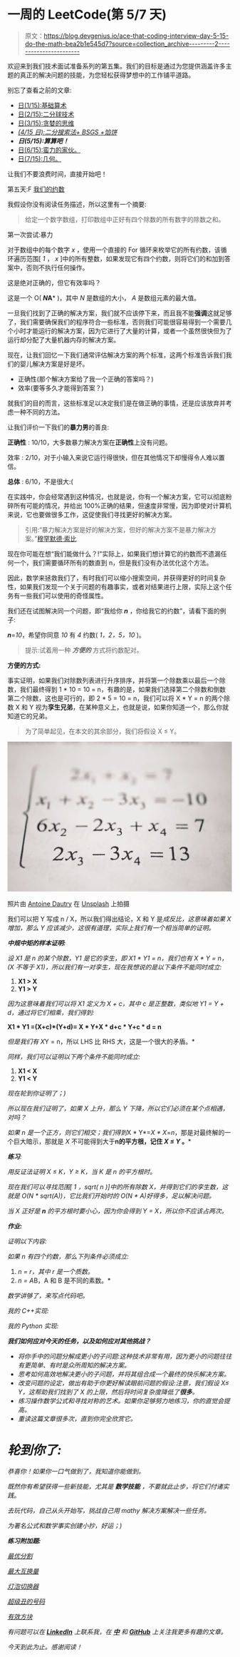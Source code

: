 # 一周的 LeetCode(第 5/7 天)

> 原文：<https://blog.devgenius.io/ace-that-coding-interview-day-5-15-do-the-math-bea2b1e545d7?source=collection_archive---------2----------------------->

欢迎来到我们技术面试准备系列的第五集。我们的目标是通过为您提供涵盖许多主题的真正的解决问题的技能，为您轻松获得梦想中的工作铺平道路。

别忘了查看之前的文章:

*   [日(1/15):基础算术](/15-days-of-leetcode-ace-that-coding-interview-day-1-15-9e2a76f5a62e)
*   [日(2/15):二分球技术](/15-days-of-leetcode-ace-that-coding-interview-day-2-15-fc47b4c8996)
*   [日(3/15):贪婪的思维](/15-days-of-leetcode-ace-that-coding-interview-day-3-15-86cd0c1939f5)
*   [*(4/15 日):二分搜索法+ BSGS +馅饼*](/ace-that-coding-interview-day-4-15-binary-search-bsgs-pie-fc5fb0a8a37e)
*   ***日(5/15):算算吧！***
*   [日(6/15):蛮力的家伙。](/ace-that-coding-interview-day-6-15-the-brute-force-guy-d8863a46975f)
*   [日(7/15):几何。](/ace-that-coding-interview-day-7-15-geometry-166564e38d94)

让我们不要浪费时间，直接开始吧！

第五天:F [我们的约数](https://leetcode.com/problems/four-divisors/)

我假设你没有阅读任务描述，所以这里有一个摘要:

> 给定一个数字数组，打印数组中正好有四个除数的所有数字的除数之和。

第一次尝试:暴力

对于数组中的每个数字 *x* ，使用一个直接的 For 循环来枚举它的所有约数，该循环遍历范围[ *1* ， *x* ]中的所有整数，如果发现它有四个约数，则将它们的和加到答案中，否则不执行任何操作。

这是绝对正确的，但它有效率吗？

这是一个 O( ***N*A*** )，其中 *N* 是数组的大小， *A* 是数组元素的最大值。

一旦我们找到了正确的解决方案，我们就不应该停下来，而且我不能**强调**这就足够了，我们需要确保我们的程序符合一些标准，否则我们可能很容易得到一个需要几个小时才能运行的解决方案，因为它进行了大量的计算，或者一个虽然很快但为了运行却分配了大量机器内存的解决方案。

现在，让我们回忆一下我们通常评估解决方案的两个标准，这两个标准告诉我们我们的婴儿解决方案是好是坏。

*   正确性(那个解决方案给了我一个正确的答案吗？)
*   效率(要等多久才能得到答案？)

就我们的目的而言，这些标准足以决定我们是在做正确的事情，还是应该放弃并考虑一种不同的方法。

让我们评价一下我们的**暴力男**的善良:

**正确性** : 10/10，大多数暴力解决方案在**正确性**上没有问题。

效率 : 2/10，对于小输入来说它运行得很快，但在其他情况下却慢得令人难以置信。

**总体** : 6/10，不是很大:(

在实践中，你会经常遇到这种情况，也就是说，你有一个解决方案，它可以彻底粉碎所有可能的情况，并给出 100%正确的结果，但速度非常慢，因为即使对计算机来说，它也要做很多工作，这促使我们寻找更好的解决方案。

> 引用:“暴力解决方案是好的解决方案，但好的解决方案不是暴力解决方案。”[穆罕默德·索比](https://mohamedsobhi777.medium.com/)

现在你可能在想“我们能做什么？!"实际上，如果我们想计算它的约数而不遗漏任何一个，我们需要循环所有的数直到 n，但是我们没有办法优化这个方法。

因此，数学来拯救我们了，有时我们可以缩小搜索空间，并获得更好的时间复杂性，如果我们发现一个关于问题的有趣事实，或者对结果进行上限，实际上这个任务有一些我们可以使用的奇怪属性。

我们还在试图解决同一个问题，即“我给你 ***n*** ，你给我它的约数”，请看下面的例子:

***n***=*10*，希望你同意 *10* 有 *4* 约数( *1，2，5，10* )。

> 提示:试着用一种 ***方便的*** 方式将约数配对。

**方便的方式:**

事实证明，如果我们对除数列表进行升序排序，并将第一个除数乘以最后一个除数，我们最终得到 1 * 10 = 10 = n，有趣的是，如果我们选择第二个除数和倒数第二个除数，这也是可行的，即 2 * 5 = 10 = n，我们可以将 X * Y = n 的两个除数 X 和 Y 视为**孪生兄弟**，在某种意义上，也就是说，如果你知道一个，那么你就知道它的兄弟。

> 为了简单起见，在本文的其余部分，我们将假设 X ≤ Y。

![](img/db53601654487c49e8b5633f384af34a.png)

照片由 [Antoine Dautry](https://unsplash.com/@antoine1003?utm_source=medium&utm_medium=referral) 在 [Unsplash](https://unsplash.com?utm_source=medium&utm_medium=referral) 上拍摄

我们可以把 Y 写成 n / X，所以我们得出结论，X 和 Y 是*成反比，这意味着如果 X 增加，那么 Y 应该减少，这很有道理，实际上我们有一个相当简单的证明。*

***中规中矩的样本证明:***

*设 X1 是 n 的某个除数，Y1 是它的孪生，即 X1 * Y1 = n，我们也有 X * Y = n，(X 不等于 X1)，所以我们有一对孪生，现在我想说的是以下条件不能同时成立:*

1.  **X1 > X**
2.  **Y1 > Y**

*因为这意味着我们可以将 X1 定义为 X + c，其中 c 是正整数，类似地 Y1 = Y + d，通过将它们相乘，我们得到:*

**X1 * Y1 =(X+c)*(Y+d)= X * Y+X * d+c * Y+c * d = n**

*但是我们有 X*Y = n，所以 LHS 比 RHS 大，这是一个很大的矛盾。*

*同样，我们可以证明以下两个条件不能同时成立:*

1.  **X1 < X**
2.  **Y1 < Y**

*现在轮到你证明了；)*

*所以现在我们证明了，如果 X 上升，那么 Y 下降，所以它们必须在某个点相遇，对吗？*

*如果 n 是一个正方，则它们相交；我们得到*X * Y*=*X * X*=*n*，那是对最终解的一个巨大暗示，那就是 *X* 不可能得到大于**n的平方根，记住 *X ≤ Y* 。***

***练习**:*

*用反证法证明 X ≤ K，Y ≥ K，当 K 是 n 的平方根时。*

*现在我们可以寻找范围[ *1* ，sqrt( *n* )]中的所有除数 X，并得到它们的孪生数，这就是 O(N * sqrt(A))，它比我们开始时的 O(N * A)好得多，足以解决问题。*

*当 X 正好是 ***n*** 的平方根时要小心，因为你会得到 Y = X，所以你不应该占两次。*

***作业:***

*证明以下内容:*

*如果 n 有四个约数，那么下列条件必须成立:*

1.  *n = r，其中 r 是一个质数。*
2.  *n = A*B，A 和 B 是不同的素数。*

*数学讲够了，来写点代码吧。*

*我的 C++实现:*

*我的 Python 实现:*

***我们如何应对今天的任务，以及如何应对其他挑战？***

*   *将你手中的问题分解成更小的子问题:这种技术非常有用，因为更小的问题往往有更简单、有时是众所周知的解决方案。*
*   *思考如何高效地解决更小的子问题，并将其组合成一个最终的快乐解决方案。*
*   *改变问题的设定，做出有助于你更好解读眼前问题的假设:注意，我们假设 X≤ Y，这帮助我们找到了 X 的上限，然后将时间复杂度降低了**很多**。*
*   *练习操作数学公式和寻找对称的艺术。如果你足够努力地练习，你的直觉会提高。*
*   *重读这篇文章很多次，直到你完全欣赏它。*

# *轮到你了:*

*恭喜你！如果你一口气做到了，我知道你能做到。*

*既然你有希望获得一些新技能，尤其是 ***数学技能*** ，不要就此止步，将它们付诸实践。*

*去玩代码，自己从头开始写，挑战自己用 mathy 解决方案解决一些任务。*

*为著名公式和数学事实创建小抄，好运；)*

***练习附加题:***

*[最优分割](https://leetcode.com/problems/optimal-division/)*

*[最大互换量](https://leetcode.com/problems/maximum-swap/)*

*[灯泡切换器](https://leetcode.com/problems/bulb-switcher/)*

*[超级丑的号码](https://leetcode.com/problems/super-ugly-number/)*

*[有效方块](https://leetcode.com/problems/valid-square/)*

*有问题可以在 [**LinkedIn**](https://www.linkedin.com/in/mohamed-sobhy-12181b165/) 上联系我，在 [**中**](https://medium.com/@mohamedsobhi777) 和 [**GitHub**](https://github.com/mohamedsobhi777) 上关注我更多有趣的文章。*

*今天到此为止。感谢阅读！*